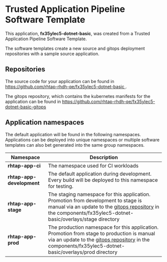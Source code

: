 # Trusted Application Pipeline Software Template

This application, **fx35ylec5-dotnet-basic**, was created from a Trusted Application Pipeline Software Template.

The software templates create a new source and gitops deployment repositories with a sample source application. 

## Repositories

The source code for your application can be found in [https://github.com/rhtap-rhdh-qe/fx35ylec5-dotnet-basic ](https://github.com/rhtap-rhdh-qe/fx35ylec5-dotnet-basic ).
 
The gitops repository, which contains the kubernetes manifests for the application can be found in 
[https://github.com/rhtap-rhdh-qe/fx35ylec5-dotnet-basic-gitops ](https://github.com/rhtap-rhdh-qe/fx35ylec5-dotnet-basic-gitops ) 

## Application namespaces 

The default application will be found in the following namespaces. Applications can be deployed into unique namespaces or multiple software templates can also bet generated into the same group namespaces.  

|  Namespace   |  Description   |  
| -------- | -------- |
| **rhtap-app-ci** | The namespace used for CI workloads |
| **rhtap-app-development** | The default application during development. Every build will be deployed to this namespace for testing. |
| **rhtap-app-stage** | The staging namespace for this application. Promotion from development to stage is manual via an update to the [gitops repository](https://github.com/rhtap-rhdh-qe/fx35ylec5-dotnet-basic-gitops ) in the components/fx35ylec5-dotnet-basic/overlays/stage directory |
| **rhtap-app-prod** | The production namespace for this application. Promotion from stage to production is manual via an update to the [gitops repository](https://github.com/rhtap-rhdh-qe/fx35ylec5-dotnet-basic-gitops ) in the components/fx35ylec5-dotnet-basic/overlays/prod directory |